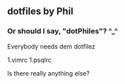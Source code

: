 ## dotfiles by Phil
### Or should I say, "dotPhiles"? ^_^
Everybody needs dem dotfilez

1.vimrc
1.psqlrc

Is there really anything else?
